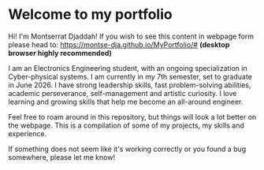 # Welcome to my portfolio
Hi! I'm Montserrat Djaddah!
If you wish to see this content in webpage form please head to: https://montse-dja.github.io/MyPortfolio/# **(desktop browser highly recommended)**

I am an Electronics Engineering student, with an ongoing specialization in Cyber-physical systems. I am currently in my 7th semester, set to graduate in June 2026. I have strong leadership skills, fast problem-solving abilities, academic perseverance, self-management and artistic curiosity. I love learning and growing skills that help me become an all-around engineer.

Feel free to roam around in this repository, but things will look a lot better on the webpage. This is a compilation of some of my projects, my skills and experience. 

If something does not seem like it's working correctly or you found a bug somewhere, please let me know!
